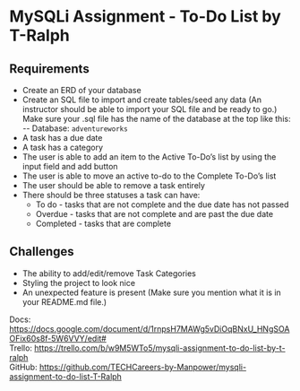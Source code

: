 # MySQLi Assignment - To-Do List by T-Ralph

## Requirements
- Create an ERD of your database
- Create an SQL file to import and create tables/seed any data (An instructor should be able to import your SQL file and be ready to go.) Make sure your .sql file has the name of the database at the top like this: -- Database: `adventureworks`
- A task has a due date
- A task has a category
- The user is able to add an item to the Active To-Do’s list by using the input field and add button
- The user is able to move an active to-do to the Complete To-Do’s list
- The user should be able to remove a task entirely
- There should be three statuses a task can have:
    - To do - tasks that are not complete and the due date has not passed
    - Overdue - tasks that are not complete and are past the due date
    - Completed - tasks that are complete 

## Challenges
- The ability to add/edit/remove Task Categories
- Styling the project to look nice
- An unexpected feature is present (Make sure you mention what it is in your README.md file.)

Docs: https://docs.google.com/document/d/1rnpsH7MAWg5vDiOqBNxU_HNgSOAOFix60s8f-5W6VVY/edit# <br>
Trello: https://trello.com/b/w9M5WTo5/mysqli-assignment-to-do-list-by-t-ralph <br>
GitHub: https://github.com/TECHCareers-by-Manpower/mysqli-assignment-to-do-list-T-Ralph <br>